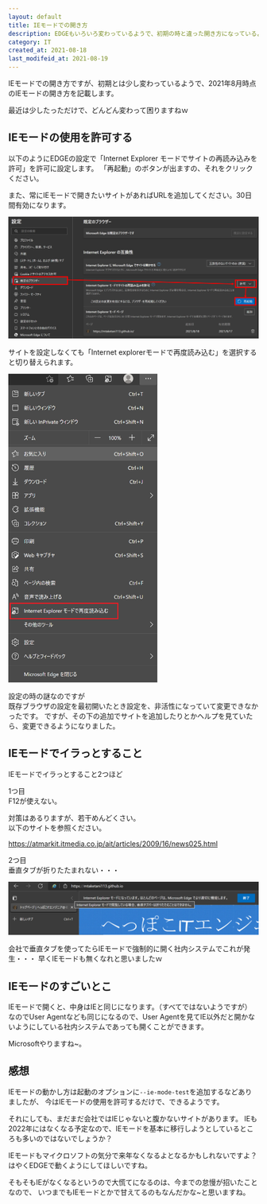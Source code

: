 ```yaml
---
layout: default
title: IEモードでの開き方
description: EDGEもいろいろ変わっているようで、初期の時と違った開き方になっているようで、2021年8月時点でのIEモードの開き方を記載します。また、IEモードで開いた時はIEとして認識されます。なので、会社なのでIE以外開けないサイトでも開けるのです。
category: IT
created_at: 2021-08-18
last_modifeid_at: 2021-08-19
---
```


IEモードでの開き方ですが、初期とは少し変わっているようで、2021年8月時点のIEモードの開き方を記載します。

最近は少したっただけで、どんどん変わって困りますねｗ

## IEモードの使用を許可する

以下のようにEDGEの設定で「Internet Explorer モードでサイトの再読み込みを許可」を許可に設定します。
「再起動」のボタンが出ますの、それをクリックください。

また、常にIEモードで開きたいサイトがあればURLを追加してください。30日間有効になります。

![既存ブラウザの設定](/images/it/othre/settingIEBrowser.png)

サイトを設定しなくても「Internet explorerモードで再度読み込む」を選択すると切り替えられます。

<img src="/images/it/othre/changeIEMode.png" alt="IEモード切替" width="300">

設定の時の謎なのですが  
既存ブラウザの設定を最初開いたとき設定を、非活性になっていて変更できなかったです。
ですが、その下の追加でサイトを追加したりとかヘルプを見ていたら、変更できるようになりました。

## IEモードでイラっとすること

IEモードでイラっとすること2つほど

1つ目  
F12が使えない。

対策はあるりますが、若干めんどくさい。  
以下のサイトを参照ください。

https://atmarkit.itmedia.co.jp/ait/articles/2009/16/news025.html

2つ目  
垂直タブが折りたたまれない・・・

![折りたたみ不可](/images/it/othre/cannotCloseTab.png)

会社で垂直タブを使ってたらIEモードで強制的に開く社内システムでこれが発生・・・
早くIEモードも無くなれと思いましたｗ

## IEモードのすごいとこ

IEモードで開くと、中身はIEと同じになります。（すべてではないようですが）  
なのでUser Agentなども同じになるので、User Agentを見てIE以外だと開かないようにしている社内システムであっても開くことができます。

Microsoftやりますね~。

## 感想

IEモードの動かし方は起動のオプションに`--ie-mode-test`を追加するなどありましたが、
今はIEモードの使用を許可するだけで、できるようです。

それにしても、まだまだ会社ではIEじゃないと腹かないサイトがあります。
IEも2022年にはなくなる予定なので、IEモードを基本に移行しようとしているところも多いのではないでしょうか？

IEモードもマイクロソフトの気分で来年なくなるよとなるかもしれないですよ？
はやくEDGEで動くようにしてほしいですね。

そもそもIEがなくなるというので大慌てになるのは、今までの怠慢が招いたことなので、
いつまでもIEモードとかで甘えてるのもなんだかな~と思いますね。